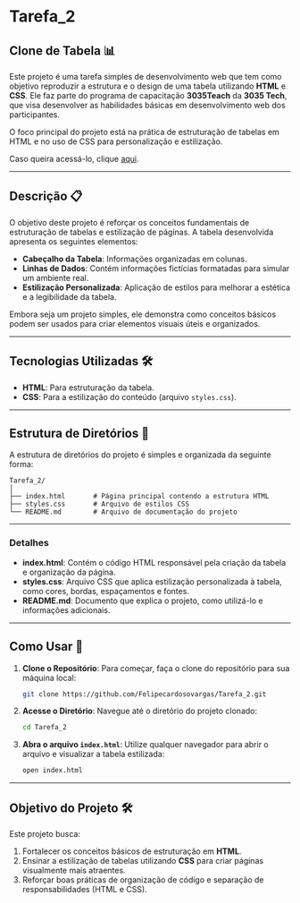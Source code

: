 # Tarefa_2

## Clone de Tabela 📊

Este projeto é uma tarefa simples de desenvolvimento web que tem como objetivo reproduzir a estrutura e o design de uma tabela utilizando **HTML** e **CSS**. Ele faz parte do programa de capacitação **3035Teach** da **3035 Tech**, que visa desenvolver as habilidades básicas em desenvolvimento web dos participantes.

O foco principal do projeto está na prática de estruturação de tabelas em HTML e no uso de CSS para personalização e estilização.

Caso queira acessá-lo, clique [aqui](https://felipecardosovargas.github.io/Tarefa_2/).

---

## Descrição 📋

O objetivo deste projeto é reforçar os conceitos fundamentais de estruturação de tabelas e estilização de páginas. A tabela desenvolvida apresenta os seguintes elementos:

- **Cabeçalho da Tabela**: Informações organizadas em colunas.  
- **Linhas de Dados**: Contém informações fictícias formatadas para simular um ambiente real.  
- **Estilização Personalizada**: Aplicação de estilos para melhorar a estética e a legibilidade da tabela.  

Embora seja um projeto simples, ele demonstra como conceitos básicos podem ser usados para criar elementos visuais úteis e organizados.

---

## Tecnologias Utilizadas 🛠️

- **HTML**: Para estruturação da tabela.  
- **CSS**: Para a estilização do conteúdo (arquivo `styles.css`).  

---

## Estrutura de Diretórios 📂

A estrutura de diretórios do projeto é simples e organizada da seguinte forma:

```
Tarefa_2/
│
├── index.html       # Página principal contendo a estrutura HTML
├── styles.css       # Arquivo de estilos CSS
└── README.md        # Arquivo de documentação do projeto
```

---

### Detalhes

- **index.html**: Contém o código HTML responsável pela criação da tabela e organização da página.  
- **styles.css**: Arquivo CSS que aplica estilização personalizada à tabela, como cores, bordas, espaçamentos e fontes.  
- **README.md**: Documento que explica o projeto, como utilizá-lo e informações adicionais.  

---

## Como Usar 🚀

1. **Clone o Repositório**:
   Para começar, faça o clone do repositório para sua máquina local:
   ```bash
   git clone https://github.com/Felipecardosovargas/Tarefa_2.git
   ```

2. **Acesse o Diretório**:
   Navegue até o diretório do projeto clonado:
   ```bash
   cd Tarefa_2
   ```

3. **Abra o arquivo `index.html`**:
   Utilize qualquer navegador para abrir o arquivo e visualizar a tabela estilizada:
   ```bash
   open index.html
   ```

---

## Objetivo do Projeto 🛠️

Este projeto busca:

1. Fortalecer os conceitos básicos de estruturação em **HTML**.
2. Ensinar a estilização de tabelas utilizando **CSS** para criar páginas visualmente mais atraentes.
3. Reforçar boas práticas de organização de código e separação de responsabilidades (HTML e CSS).
